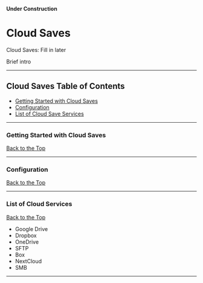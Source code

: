 **Under Construction**

# Cloud Saves

Cloud Saves: Fill in later

Brief intro

***

## Cloud Saves Table of Contents

- [Getting Started with Cloud Saves](#getting-started-with-cloud-saves)
- [Configuration](#configuration)
- [List of Cloud Save Services](#list-of-cloud-save-services)

***

### Getting Started with Cloud Saves
[Back to the Top](https://github.com/dragoonDorise/EmuDeck/wiki/emudeck-application/steamos/cloud-saves#cloud-saves-table-of-contents)

***

### Configuration
[Back to the Top](https://github.com/dragoonDorise/EmuDeck/wiki/emudeck-application/steamos/cloud-saves#cloud-saves-table-of-contents)

***

### List of Cloud Services
[Back to the Top](https://github.com/dragoonDorise/EmuDeck/wiki/emudeck-application/steamos/cloud-saves#cloud-saves-table-of-contents)


- Google Drive
- Dropbox
- OneDrive
- SFTP
- Box
- NextCloud
- SMB

***